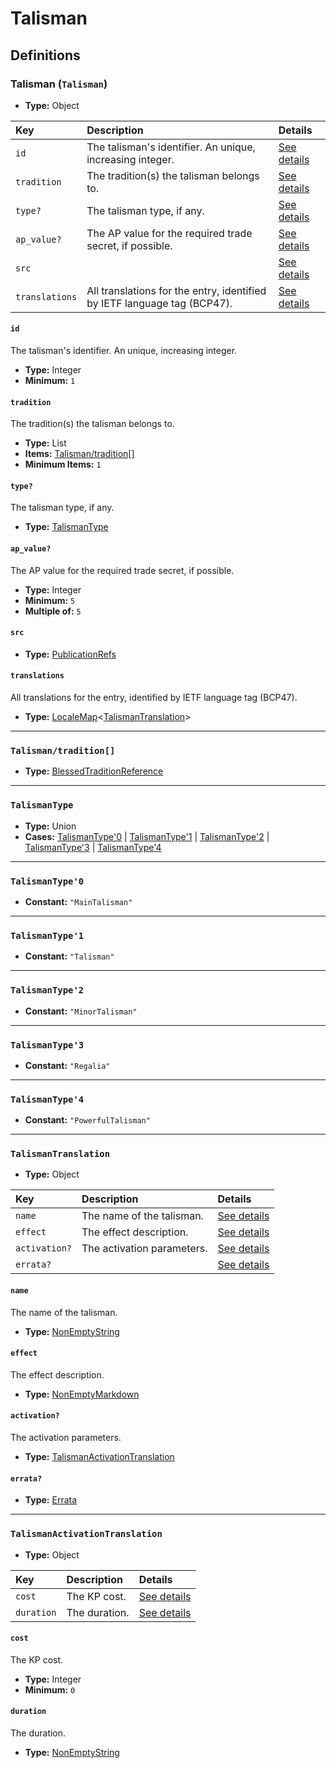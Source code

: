 # Talisman

## Definitions

### <a name="Talisman"></a> Talisman (`Talisman`)

- **Type:** Object

Key | Description | Details
:-- | :-- | :--
`id` | The talisman's identifier. An unique, increasing integer. | <a href="#Talisman/id">See details</a>
`tradition` | The tradition(s) the talisman belongs to. | <a href="#Talisman/tradition">See details</a>
`type?` | The talisman type, if any. | <a href="#Talisman/type">See details</a>
`ap_value?` | The AP value for the required trade secret, if possible. | <a href="#Talisman/ap_value">See details</a>
`src` |  | <a href="#Talisman/src">See details</a>
`translations` | All translations for the entry, identified by IETF language tag (BCP47). | <a href="#Talisman/translations">See details</a>

#### <a name="Talisman/id"></a> `id`

The talisman's identifier. An unique, increasing integer.

- **Type:** Integer
- **Minimum:** `1`

#### <a name="Talisman/tradition"></a> `tradition`

The tradition(s) the talisman belongs to.

- **Type:** List
- **Items:** <a href="#Talisman/tradition[]">Talisman/tradition[]</a>
- **Minimum Items:** `1`

#### <a name="Talisman/type"></a> `type?`

The talisman type, if any.

- **Type:** <a href="#TalismanType">TalismanType</a>

#### <a name="Talisman/ap_value"></a> `ap_value?`

The AP value for the required trade secret, if possible.

- **Type:** Integer
- **Minimum:** `5`
- **Multiple of:** `5`

#### <a name="Talisman/src"></a> `src`

- **Type:** <a href="./source/_PublicationRef.md#PublicationRefs">PublicationRefs</a>

#### <a name="Talisman/translations"></a> `translations`

All translations for the entry, identified by IETF language tag (BCP47).

- **Type:** <a href="./_LocaleMap.md#LocaleMap">LocaleMap</a>&lt;<a href="#TalismanTranslation">TalismanTranslation</a>&gt;

---

### <a name="Talisman/tradition[]"></a> `Talisman/tradition[]`

- **Type:** <a href="./_SimpleReferences.md#BlessedTraditionReference">BlessedTraditionReference</a>

---

### <a name="TalismanType"></a> `TalismanType`

- **Type:** Union
- **Cases:** <a href="#TalismanType'0">TalismanType'0</a> | <a href="#TalismanType'1">TalismanType'1</a> | <a href="#TalismanType'2">TalismanType'2</a> | <a href="#TalismanType'3">TalismanType'3</a> | <a href="#TalismanType'4">TalismanType'4</a>

---

### <a name="TalismanType'0"></a> `TalismanType'0`

- **Constant:** `"MainTalisman"`

---

### <a name="TalismanType'1"></a> `TalismanType'1`

- **Constant:** `"Talisman"`

---

### <a name="TalismanType'2"></a> `TalismanType'2`

- **Constant:** `"MinorTalisman"`

---

### <a name="TalismanType'3"></a> `TalismanType'3`

- **Constant:** `"Regalia"`

---

### <a name="TalismanType'4"></a> `TalismanType'4`

- **Constant:** `"PowerfulTalisman"`

---

### <a name="TalismanTranslation"></a> `TalismanTranslation`

- **Type:** Object

Key | Description | Details
:-- | :-- | :--
`name` | The name of the talisman. | <a href="#TalismanTranslation/name">See details</a>
`effect` | The effect description. | <a href="#TalismanTranslation/effect">See details</a>
`activation?` | The activation parameters. | <a href="#TalismanTranslation/activation">See details</a>
`errata?` |  | <a href="#TalismanTranslation/errata">See details</a>

#### <a name="TalismanTranslation/name"></a> `name`

The name of the talisman.

- **Type:** <a href="./_NonEmptyString.md#NonEmptyString">NonEmptyString</a>

#### <a name="TalismanTranslation/effect"></a> `effect`

The effect description.

- **Type:** <a href="./_NonEmptyString.md#NonEmptyMarkdown">NonEmptyMarkdown</a>

#### <a name="TalismanTranslation/activation"></a> `activation?`

The activation parameters.

- **Type:** <a href="#TalismanActivationTranslation">TalismanActivationTranslation</a>

#### <a name="TalismanTranslation/errata"></a> `errata?`

- **Type:** <a href="./source/_Erratum.md#Errata">Errata</a>

---

### <a name="TalismanActivationTranslation"></a> `TalismanActivationTranslation`

- **Type:** Object

Key | Description | Details
:-- | :-- | :--
`cost` | The KP cost. | <a href="#TalismanActivationTranslation/cost">See details</a>
`duration` | The duration. | <a href="#TalismanActivationTranslation/duration">See details</a>

#### <a name="TalismanActivationTranslation/cost"></a> `cost`

The KP cost.

- **Type:** Integer
- **Minimum:** `0`

#### <a name="TalismanActivationTranslation/duration"></a> `duration`

The duration.

- **Type:** <a href="./_NonEmptyString.md#NonEmptyString">NonEmptyString</a>
